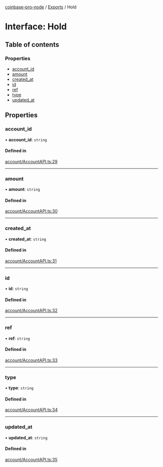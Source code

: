 [coinbase-pro-node](../README.md) / [Exports](../modules.md) / Hold

# Interface: Hold

## Table of contents

### Properties

- [account_id](Hold.md#account_id)
- [amount](Hold.md#amount)
- [created_at](Hold.md#created_at)
- [id](Hold.md#id)
- [ref](Hold.md#ref)
- [type](Hold.md#type)
- [updated_at](Hold.md#updated_at)

## Properties

### account_id

• **account_id**: `string`

#### Defined in

[account/AccountAPI.ts:29](https://github.com/bennycode/coinbase-pro-node/blob/01e6d53/src/account/AccountAPI.ts#L29)

---

### amount

• **amount**: `string`

#### Defined in

[account/AccountAPI.ts:30](https://github.com/bennycode/coinbase-pro-node/blob/01e6d53/src/account/AccountAPI.ts#L30)

---

### created_at

• **created_at**: `string`

#### Defined in

[account/AccountAPI.ts:31](https://github.com/bennycode/coinbase-pro-node/blob/01e6d53/src/account/AccountAPI.ts#L31)

---

### id

• **id**: `string`

#### Defined in

[account/AccountAPI.ts:32](https://github.com/bennycode/coinbase-pro-node/blob/01e6d53/src/account/AccountAPI.ts#L32)

---

### ref

• **ref**: `string`

#### Defined in

[account/AccountAPI.ts:33](https://github.com/bennycode/coinbase-pro-node/blob/01e6d53/src/account/AccountAPI.ts#L33)

---

### type

• **type**: `string`

#### Defined in

[account/AccountAPI.ts:34](https://github.com/bennycode/coinbase-pro-node/blob/01e6d53/src/account/AccountAPI.ts#L34)

---

### updated_at

• **updated_at**: `string`

#### Defined in

[account/AccountAPI.ts:35](https://github.com/bennycode/coinbase-pro-node/blob/01e6d53/src/account/AccountAPI.ts#L35)
